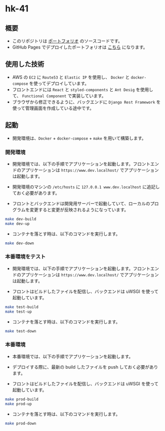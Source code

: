 # hk-41

## 概要

- このリポジトリは [ポートフォリオ](https://hk-41.work/) のソースコードです。
- GitHub Pages でデプロイしたポートフォリオは [こちら](dilmnqvovpnmlib.github.io/dilmnqvovpnmlib/) になります。

## 使用した技術

- AWS の `EC2` に `Route53` と `Elastic IP` を使用し、 `Docker` と `docker-compose` を使ってデプロイしています。
- フロントエンドには `React` と `styled-components` と `Ant Desig` を使用して、 `Functional Component` で実装しています。
- ブラウザから修正できるように、バックエンドに `Django Rest Framework` を使って管理画面を作成している途中です。

## 起動
- 開発環境は、`Docker` + `docker-compose` + `make` を用いて構築します。

### 開発環境

- 開発環境では、以下の手順でアプリケーションを起動します。フロントエンドのアプリケーションは `https://www.dev.localhost/` でアプリケーションは起動します。
- 開発環境のマシンの `/etc/hosts` に `127.0.0.1 www.dev.localhost` に追記しておく必要があります。

- フロントとバックエンドは開発用サーバーで起動していて、ローカルのプログラムを変更すると変更が反映されるようになっています。

```bash
make dev-build
make dev-up
```

- コンテナを落とす時は、以下のコマンドを実行します。

```bash
make dev-down
```

### 本番環境をテスト

- 開発環境では、以下の手順でアプリケーションを起動します。フロントエンドのアプリケーションは `https://www.dev.localhost/` でアプリケーションは起動します。

- フロントはビルドしたファイルを配信し、バックエンドは uWSGI を使って起動しています。

```bash
make test-build
make test-up
```

- コンテナを落とす時は、以下のコマンドを実行します。

```bash
make test-down
```

### 本番環境

- 本番環境では、以下の手順でアプリケーションを起動します。
- デプロイする際に、最新の build したファイルを push しておく必要があります。

- フロントはビルドしたファイルを配信し、バックエンドは uWSGI を使って起動しています。

```bash
make prod-build
make prod-up
```

- コンテナを落とす時は、以下のコマンドを実行します。

```bash
make prod-down
```

